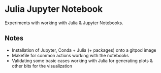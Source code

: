 # Julia Jupyter Notebook

Experiments with working with Julia & Jupyter Notebooks.

## Notes

- Installation of Jupyter, Conda + Julia (+ packages) onto a gitpod image
- Makefile for common actions working with the notebooks
- Validating some basic cases working with Julia for generating plots & other bits for the visualization
